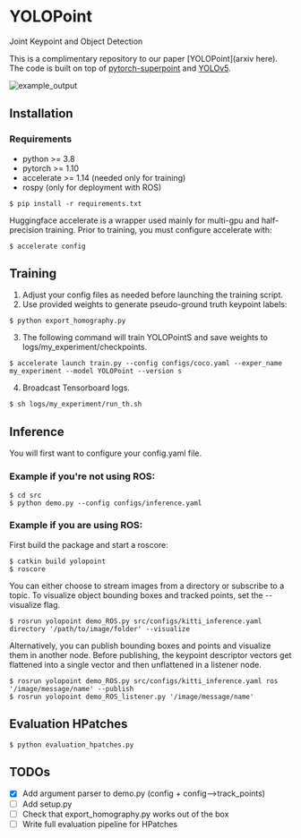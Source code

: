 # YOLOPoint
Joint Keypoint and Object Detection

This is a complimentary repository to our paper [YOLOPoint](arxiv here).
The code is built on top of [pytorch-superpoint](https://github.com/eric-yyjau/pytorch-superpoint) and [YOLOv5](https://github.com/ultralytics/yolov5).

![example_output](figures/0011.gif "Removing keypoints on dynamic objects")

## Installation
### Requirements
- python >= 3.8
- pytorch >= 1.10
- accelerate >= 1.14 (needed only for training)
- rospy (only for deployment with ROS)

```
$ pip install -r requirements.txt
```
Huggingface accelerate is a wrapper used mainly for multi-gpu and half-precision training.
Prior to training, you must configure accelerate with:
```
$ accelerate config
```

## Training
1. Adjust your config files as needed before launching the training script.
2. Use provided weights to generate pseudo-ground truth keypoint labels:
```
$ python export_homography.py
```
3. The following command will train YOLOPointS and save weights to logs/my_experiment/checkpoints.
```
$ accelerate launch train.py --config configs/coco.yaml --exper_name my_experiment --model YOLOPoint --version s
```
4. Broadcast Tensorboard logs.
```
$ sh logs/my_experiment/run_th.sh
```

## Inference
You will first want to configure your config.yaml file.
### Example if you're not using ROS:
```
$ cd src
$ python demo.py --config configs/inference.yaml
```

### Example if you are using ROS:
First build the package and start a roscore:
```
$ catkin build yolopoint
$ roscore
```
You can either choose to stream images from a directory or subscribe to a topic.
To visualize object bounding boxes and tracked points, set the --visualize flag.
```
$ rosrun yolopoint demo_ROS.py src/configs/kitti_inference.yaml directory '/path/to/image/folder' --visualize
```
Alternatively, you can publish bounding boxes and points and visualize them in another node.
Before publishing, the keypoint descriptor vectors get flattened into a single vector and then unflattened in a listener node.
```
$ rosrun yolopoint demo_ROS.py src/configs/kitti_inference.yaml ros '/image/message/name' --publish
$ rosrun yolopoint demo_ROS_listener.py '/image/message/name'
```

## Evaluation HPatches
```
$ python evaluation_hpatches.py
```

## TODOs
- [x] Add argument parser to demo.py (config + config-->track_points)
- [ ] Add setup.py
- [ ] Check that export_homography.py works out of the box
- [ ] Write full evaluation pipeline for HPatches